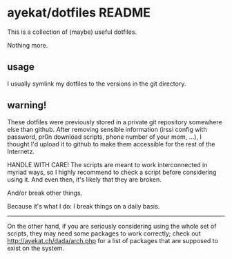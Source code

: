 ayekat/dotfiles README
======================

This is a collection of (maybe) useful dotfiles.

Nothing more.


usage
-----

I usually symlink my dotfiles to the versions in the git directory.


warning!
--------

These dotfiles were previously stored in a private git repository somewhere else
than github. After removing sensible information (irssi config with password,
pr0n download scripts, phone number of your mom, ...), I thought I'd upload it
to github to make them accessible for the rest of the Internetz.

HANDLE WITH CARE!
The scripts are meant to work interconnected in myriad ways, so I highly
recommend to check a script before considering using it. And even then, it's
likely that they are broken.

And/or break other things.

Because it's what I do: I break things on a daily basis.

---

On the other hand, if you are seriously considering using the whole set of
scripts, they may need some packages to work correctly; check out
http://ayekat.ch/dada/arch.php for a list of packages that are supposed to
exist on the system.

